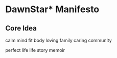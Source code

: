 # DawnStar* Manifesto

## Core Idea

calm mind fit body loving family caring community

perfect life
life story
memoir
